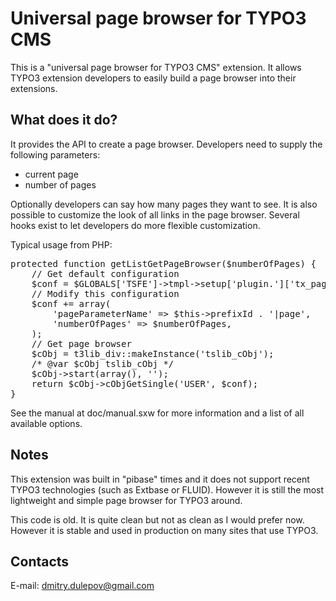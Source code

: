 # Universal page browser for TYPO3 CMS

This is a "universal page browser for TYPO3 CMS" extension. It allows TYPO3 extension developers to easily build a page browser into their extensions.

## What does it do?

It provides the API to create a page browser. Developers need to supply the following parameters:
+ current page
+ number of pages

Optionally developers can say how many pages they want to see. It is also possible to customize the look of all links in the page browser. Several hooks exist to let developers do more flexible customization.

Typical usage from PHP:
<pre>
protected function getListGetPageBrowser($numberOfPages) {
	// Get default configuration
	$conf = $GLOBALS['TSFE']->tmpl->setup['plugin.']['tx_pagebrowse_pi1.'];
	// Modify this configuration
	$conf += array(
		'pageParameterName' => $this->prefixId . '|page',
		'numberOfPages' => $numberOfPages,
	);
	// Get page browser
	$cObj = t3lib_div::makeInstance('tslib_cObj');
	/* @var $cObj tslib_cObj */
	$cObj->start(array(), '');
	return $cObj->cObjGetSingle('USER', $conf);
}
</pre>

See the manual at doc/manual.sxw for more information and a list of all available options.

## Notes

This extension was built in "pibase" times and it does not support recent TYPO3 technologies (such as Extbase or FLUID). However it is still the most lightweight and simple page browser for TYPO3 around.

This code is old. It is quite clean but not as clean as I would prefer now. However it is stable and used in production on many sites that use TYPO3.

## Contacts

E-mail: dmitry.dulepov@gmail.com

